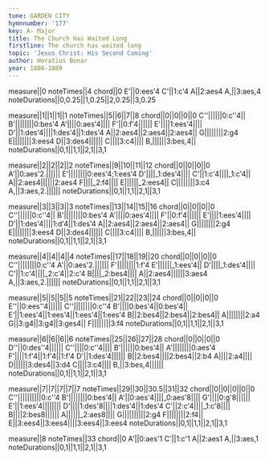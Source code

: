 ```yaml
---
tune: GARDEN CITY
hymnnumber: '177'
key: A♭ Major
title: The Church Has Waited Long
firstline: The church has waited long
topic: 'Jesus Christ: His Second Coming'
author: Horatius Bonar
year: 1808-1889
---
```

measure||0
noteTimes||4
chord||0
E'||0:ees'4
C'||1:c'4
A||2:aes4
A,||3:aes,4
noteDurations||0,0.25||1,0.25||2,0.25||3,0.25

measure||1||1||1||1
noteTimes||5||6||7||8
chord||0||0||0||0
C''||||||0:c''4||
B'||||||||0:bes'4
A'||||0:aes'4||||
F'||0:f'4||||||
E'||||1:ees'4||||
D'||1:des'4||||1:des'4||1:des'4
A||2:aes4||2:aes4||2:aes4||
G||||||||2:g4
E||||||||3:ees4
D||3:des4||||||
C||||3:c4||||
B,||||||3:bes,4||
noteDurations||0,1||1,1||2,1||3,1

measure||2||2||2||2
noteTimes||9||10||11||12
chord||0||0||0||0
A'||0:aes'2.||||||
E'||||||||0:ees'4;1:ees'4
D'||||_1:des'4||||
C'||1:c'4||||_1:c'4||
A||2:aes4||||||2:aes4
F||||_2:f4||||
E||||||_2:ees4||
C||||||||3:c4
A,||3:aes,2.||||||
noteDurations||0,1||1,1||2,1||3,1

measure||3||3||3||3
noteTimes||13||14||15||16
chord||0||0||0||0
C''||||||0:c''4||
B'||||||||0:bes'4
A'||||0:aes'4||||
F'||0:f'4||||||
E'||||1:ees'4||||
D'||1:des'4||||1:d'4||1:des'4
A||2:aes4||2:aes4||2:aes4||
G||||||||2:g4
E||||||||3:ees4
D||3:des4||||||
C||||3:c4||||
B,||||||3:bes,4||
noteDurations||0,1||1,1||2,1||3,1

measure||4||4||4||4
noteTimes||17||18||19||20
chord||0||0||0||0
C''||||||||0:c''4
A'||0:aes'2.||||||
F'||||||||1:f'4
E'||||||_1:ees'4||
D'||||_1:des'4||||
C'||1:c'4||||_2:c'4||2:c'4
B||||_2:bes4||||
A||2:aes4||||||3:aes4
A,||3:aes,2.||||||
noteDurations||0,1||1,1||2,1||3,1

measure||5||5||5||5
noteTimes||21||22||23||24
chord||0||0||0||0
E''||0:ees''4||||||
C''||||||||0:c''4
B'||||0:bes'4||0:bes'4||
E'||1:ees'4||1:ees'4||1:ees'4||1:ees'4
B||2:bes4||2:bes4||2:bes4||
A||||||||2:a4
G||3:g4||3:g4||3:ges4||
F||||||||3:f4
noteDurations||0,1||1,1||2,1||3,1

measure||6||6||6||6
noteTimes||25||26||27||28
chord||0||0||0||0
D''||0:des''4||||||
C''||||0:c''4||||
B'||||||0:bes'4||
A'||||||||0:aes'4
F'||||1:f'4||1:f'4||1:f'4
D'||1:des'4||||||
B||2:bes4||||2:bes4||2:b4
A||||2:a4||||
D||||||3:des4||3:d4
C||||3:c4||||
B,||3:bes,4||||||
noteDurations||0,1||1,1||2,1||3,1

measure||7||7||7||7||7
noteTimes||29||30||30.5||31||32
chord||0||0||0||0||0
C''||||||||||0:c''4
B'||||||||0:bes'4||
A'||0:aes'4||||_0:aes'8||||
G'||||0:g'8||||||
E'||1:ees'4||||||||
D'||||1:des'8||||1:des'4||1:des'4
C'||2:c'4||||_1:c'8||||
B||||2:bes8||||||
A||||||_2:aes8||||
G||||||||||2:g4
F||||||||2:f4||
E||3:ees4||3:ees4||||3:ees4||3:ees4
noteDurations||0,1||1,1||2,1||3,1

measure||8
noteTimes||33
chord||0
A'||0:aes'1
C'||1:c'1
A||2:aes1
A,||3:aes,1
noteDurations||0,1||1,1||2,1||3,1

